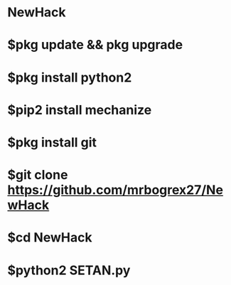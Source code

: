# NewHack

# $pkg update && pkg upgrade
# $pkg install python2
# $pip2 install mechanize
# $pkg install git
# $git clone https://github.com/mrbogrex27/NewHack
# $cd NewHack
# $python2 SETAN.py
